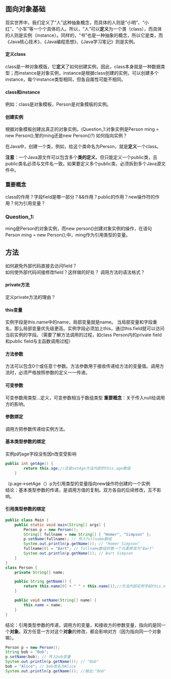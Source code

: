## 面向对象基础
现实世界中，我们定义了“人”这种抽象概念，而具体的人则是“小明”、“小红”、“小军”等一个个具体的人。所以，“人”可以**定义**为一个类（class），而具体的人则是实例（instance）。同样的，“书”也是一种抽象的概念，所以它是类，而《Java核心技术》、《Java编程思想》、《Java学习笔记》则是实例。 
#### 定义class
class是一种对象模版，它**定义**了如何创建实例，因此，class本身就是一种数据类型；而instance是对象实例，instance是根据class创建的实例，可以创建多个instance，每个instance类型相同，但各自属性可能不相同。  
#### class和instance
例如：class是对象模板，Person是对象模板的实例。  
#### 创建实例
根据对象模板创建出真正的对象实例。(Question_1:对象实例是Person ming = new Person();里的ming还是new Person()?)
如何指向实例？  

在Java中，创建一个类，例如，给这个类命名为Person，就是**定义**一个class。 

**注意**：一个Java源文件可以包含多个**类的定义**，但只能定义一个public类，且public类名必须与文件名一致。如果要定义多个public类，必须拆到多个Java源文件中。

### 重要概念
class的作用？字段field是哪一部分？&&作用？public的作用？new操作符的作用？何为引用变量？
### Question_1:
ming是Person的对象实例，而new person()创建对象实例的操作，在语句Person ming = new Person();中，ming作为引用类型的变量。
## 方法
如何避免外部代码直接去访问field？  
如何使外部代码间接修改field？这样做的好处？
调用方法的语法格式？
#### private方法
定义private方法的理由？
#### this变量
实例字段是this.name中的name，局部变量就是name。
当局部变量和字段重名，那么局部变量优先级更高。实例字段必须加上this，通过this.field就可以访问当前实例的字段。（需要了解方法调用的过程，如class Person内的private field和public field与主函数调用过程）
#### 方法参数
方法可以包含0个或任意个参数。方法参数用于接收传递给方法的变量值。调用方法时，必须严格按照参数的定义一一传递。
#### 可变参数
可变参数用类型...定义，可变参数相当于数组类型
**重要概念**：关于传入null给调用方的影响。
#### 参数绑定
调用方把参数传递给实例方法。
#### 基本类型参数的绑定
实例p的age字段没有因n改变受影响
```java
public int getAge() {
        return this.age;//还是setAge方法内部的this.age数值
    }
```
（p.age->setAge（）p为引用类型的变量指向new操作符创建的一个实例  
结论：基本类型参数的传递，是调用方值的复制。双方各自的后续修改，互不影响。
#### 引用类型参数的绑定
```java
public class Main {
    public static void main(String[] args) {
        Person p = new Person();
        String[] fullname = new String[] { "Homer", "Simpson" };
        p.setName(fullname); // 传入fullname数组
        System.out.println(p.getName()); // "Homer Simpson"
        fullname[0] = "Bart"; // fullname数组的第一个元素修改为"Bart"
        System.out.println(p.getName()); // Bart Simpson
    }
}
class Person {
    private String[] name;

    public String getName() {
        return this.name[0] + " " + this.name[1];//方法内部实例字段this.name[n]，和调用方修改的fullname[n]相一致。
    }

    public void setName(String[] name) {
        this.name = name;
    }
}
```
结论：引用类型参数的传递，调用方的变量，和接收方的参数变量，指向的是同一个**对象**。双方任意一方对这个**对象**的修改，都会影响对方（因为指向同一个对象嘛）。
 
```java
Person p = new Person();
String bob = "Bob";
p.setName(bob); // 传入bob变量
System.out.println(p.getName()); // "Bob"
bob = "Alice"; // bob改名为Alice
System.out.println(p.getName()); //输出:"Bob"
```  

    
